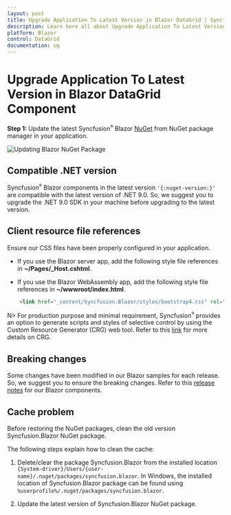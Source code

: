 ```yaml
---
layout: post
title: Upgrade Application To Latest Version in Blazor DataGrid | Syncfusion
description: Learn here all about Upgrade Application To Latest Version in Syncfusion Blazor DataGrid component and more.
platform: Blazor
control: DataGrid
documentation: ug
---
```


# Upgrade Application To Latest Version in Blazor DataGrid Component

**Step 1:** Update the latest Syncfusion<sup style="font-size:70%">&reg;</sup> Blazor [NuGet](https://www.nuget.org/packages/Syncfusion.Blazor/) from NuGet package manager in your application.

![Updating Blazor NuGet Package](../images/blazor-datagrid-update-nuget-package.PNG)

## Compatible .NET version

Syncfusion<sup style="font-size:70%">&reg;</sup> Blazor components in the latest version `'{:nuget-version:}'` are compatible with the latest version of .NET 9.0. So, we suggest you to upgrade the .NET 9.0 SDK in your machine before upgrading to the latest version.

## Client resource file references

Ensure our CSS files have been properly configured in your application.

* If you use the Blazor server app, add the following style file references in **~/Pages/_Host.cshtml**.

* If you use the Blazor WebAssembly app, add the following style file references in **~/wwwroot/index.html**.

```html
    <link href="_content/Syncfusion.Blazor/styles/bootstrap4.css" rel="stylesheet" />
```

N> For production purpose and minimal requirement, Syncfusion<sup style="font-size:70%">&reg;</sup> provides an option to generate scripts and styles of selective control by using the Custom Resource Generator (CRG) web tool. Refer to this [link](https://crg.syncfusion.com/) for more details on CRG.

## Breaking changes

Some changes have been modified in our Blazor samples for each release. So, we suggest you to ensure the breaking changes. Refer to this [release notes](https://blazor.syncfusion.com/documentation/release-notes/19.4.47?type=all) for our Blazor components.

## Cache problem

Before restoring the NuGet packages, clean the old version Syncfusion.Blazor NuGet package.

The following steps explain how to clean the cache:

1. Delete/clear the package Syncfusion.Blazor from the installed location `{System-driver}/Users/{user-name}/.nuget/packages/syncfusion.blazor`. In Windows, the installed location of Syncfusion.Blazor package can be found using `%userprofile%/.nuget/packages/syncfusion.blazor`.

2. Update the latest version of Syncfusion.Blazor NuGet package.